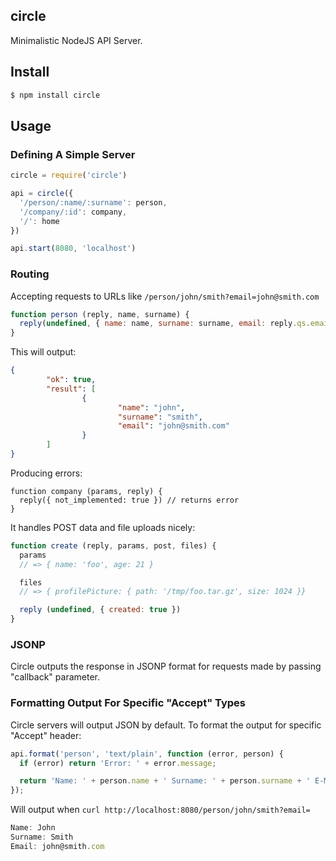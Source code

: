 ## circle

Minimalistic NodeJS API Server.

## Install

```bash
$ npm install circle
```

## Usage

### Defining A Simple Server

```js
circle = require('circle')

api = circle({
  '/person/:name/:surname': person,
  '/company/:id': company,
  '/': home
})

api.start(8080, 'localhost')
```

### Routing

Accepting requests to URLs like `/person/john/smith?email=john@smith.com`

```js
function person (reply, name, surname) {
  reply(undefined, { name: name, surname: surname, email: reply.qs.email })
}
```

This will output:

```json
{
        "ok": true,
        "result": [
                {
                        "name": "john",
                        "surname": "smith",
                        "email": "john@smith.com"
                }
        ]
}
```

Producing errors:

```
function company (params, reply) {
  reply({ not_implemented: true }) // returns error
}
```

It handles POST data and file uploads nicely:

```js
function create (reply, params, post, files) {
  params
  // => { name: 'foo', age: 21 }

  files
  // => { profilePicture: { path: '/tmp/foo.tar.gz', size: 1024 }}

  reply (undefined, { created: true })
}
```

### JSONP

Circle outputs the response in JSONP format for requests made by passing "callback" parameter.

### Formatting Output For Specific "Accept" Types

Circle servers will output JSON by default. To format the output for specific "Accept" header:

```js
api.format('person', 'text/plain', function (error, person) {
  if (error) return 'Error: ' + error.message;

  return 'Name: ' + person.name + ' Surname: ' + person.surname + ' E-Mail: ' + person.email;
});
```

Will output when `curl http://localhost:8080/person/john/smith?email=`

```js
Name: John
Surname: Smith
Email: john@smith.com
```
